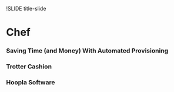 !SLIDE title-slide

# Chef #
### Saving Time (and Money) With Automated Provisioning ###
### Trotter Cashion ###
### Hoopla Software ###
